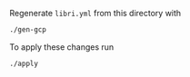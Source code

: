 Regenerate `libri.yml` from this directory with
```bash
./gen-gcp
```
To apply these changes run
```bash
./apply
```
